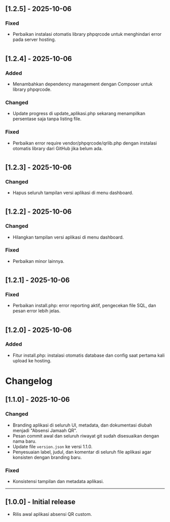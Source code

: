 #
## [1.2.5] - 2025-10-06
### Fixed
- Perbaikan instalasi otomatis library phpqrcode untuk menghindari error pada server hosting.
#
## [1.2.4] - 2025-10-06
### Added
- Menambahkan dependency management dengan Composer untuk library phpqrcode.
### Changed
- Update progress di update_aplikasi.php sekarang menampilkan persentase saja tanpa listing file.
### Fixed
- Perbaikan error require vendor/phpqrcode/qrlib.php dengan instalasi otomatis library dari GitHub jika belum ada.
#
## [1.2.3] - 2025-10-06
### Changed
- Hapus seluruh tampilan versi aplikasi di menu dashboard.
#
## [1.2.2] - 2025-10-06
### Changed
- Hilangkan tampilan versi aplikasi di menu dashboard.
### Fixed
- Perbaikan minor lainnya.
#
## [1.2.1] - 2025-10-06
### Fixed
- Perbaikan install.php: error reporting aktif, pengecekan file SQL, dan pesan error lebih jelas.
#
## [1.2.0] - 2025-10-06
### Added
- Fitur install.php: instalasi otomatis database dan config saat pertama kali upload ke hosting.
# Changelog

## [1.1.0] - 2025-10-06
### Changed
- Branding aplikasi di seluruh UI, metadata, dan dokumentasi diubah menjadi "Absensi Jamaah QR".
- Pesan commit awal dan seluruh riwayat git sudah disesuaikan dengan nama baru.
- Update file `version.json` ke versi 1.1.0.
- Penyesuaian label, judul, dan komentar di seluruh file aplikasi agar konsisten dengan branding baru.

### Fixed
- Konsistensi tampilan dan metadata aplikasi.

---

## [1.0.0] - Initial release
- Rilis awal aplikasi absensi QR custom.
